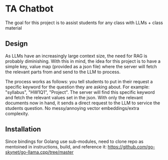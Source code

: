 # TA Chatbot
The goal for this project is to assist students for any class with LLMs + class material

## Design 
As LLMs have an increasingly large context size, the need for RAG is probably diminishing. With this in mind, the idea for this project is to have a simple key, value map (provided as a json file) where the server will fetch the relevant parts from and send to the LLM to process. 

The process works as follows: you tell students to put in their request a specific keyword for the question they are asking about. For example: "syllabus", "HW1Q1", "Project". The server will find this specific keyword and fetch the relevant values set in the json. With only the relevant documents now in hand, it sends a direct request to the LLM to service the students question. No messy/annoying vector embeddings/extra complexity. 

## Installation
Since bindings for Golang use sub-modules, need to clone repo as mentoined in instructions, build, and reference it: https://github.com/go-skynet/go-llama.cpp/tree/master




